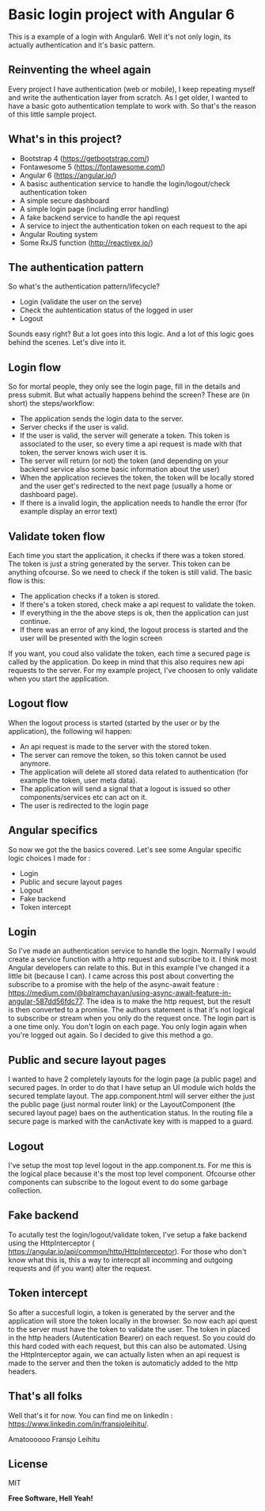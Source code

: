 # Basic login project with Angular 6
This is a example of a login with Angular6. Well it's not only login, its actually authentication and it's basic pattern.

## Reinventing the wheel again
Every project I have authentication (web or mobile), I keep repeating myself and write the authentication layer from scratch. As I get older, I wanted to have a basic goto authentication template to work with. So that's the reason of this little sample project.

## What's in this project?
- Bootstrap 4 (https://getbootstrap.com/)
- Fontawesome 5 (https://fontawesome.com/)
- Angular 6 (https://angular.io/)
- A basisc authentication service to handle the login/logout/check authentication token
- A simple secure dashboard
- A simple login page (including error handling)
- A fake backend service to handle the api request
- A service to inject the authentication token on each request to the api
- Angular Routing system
- Some RxJS function (http://reactivex.io/) 

## The authentication pattern
So what's the authentication pattern/lifecycle?

- Login (validate the user on the serve)
- Check the auhtentication status of the logged in user
- Logout

Sounds easy right? But a lot goes into this logic. And a lot of this logic goes behind the scenes. Let's dive into it.

## Login flow
So for mortal people, they only see the login page, fill in the details and press submit. But what actually happens behind the screen? These are (in short) the steps/workflow:

- The application sends the login data to the server.
- Server checks if the user is valid.
- If the user is valid, the server will generate a token. This token is associated to the user, so every time a api request is made with that token, the server knows wich user it is.
- The server will return (or not) the token (and depending on your backend service also some basic information about the user)
- When the application recieves the token, the token will be locally stored and the user get's redirected to the next page (usually a home or dashboard page).
- If there is a invalid login, the application needs to handle the error (for example display an error text)

## Validate token flow
Each time you start the application, it checks if there was a token stored. The token is just a string generated by the server. This token can be anything ofcourse. So we need to check if the token is still valid. The basic flow is this:

- The application checks if a token is stored.
- If there's a token stored, check make a api request to validate the token.
- If everything in the the above steps is ok, then the application can just continue.
- If there was an error of any kind, the logout process is started and the user will be presented with the login screen

If you want, you coud also validate the token, each time a secured page is called by the application. Do keep in mind that this also requires new api requests to the server. For my example project, I've choosen to only validate when you start the application.

## Logout flow
When the logout process is started (started by the user or by the application), the following wil happen:

- An api request is made to the server with the stored token.
- The server can remove the token, so this token cannot be used anymore.
- The application will delete all stored data related to authentication (for example the token, user meta data).
- The application will send a signal that a logout is issued so other components/services etc can act on it.
- The user is redirected to the login page

## Angular specifics
So now we got the the basics covered. Let's see some Angular specific logic choices I made for :

- Login 
- Public and secure layout pages
- Logout
- Fake backend
- Token intercept

## Login
So I've made an authentication service to handle the login. Normally I would create a service function with a http request and subscribe to it. I think most Angular developers can relate to this. But in this example I've changed it a little bit (because I can). I came across this post about converting the subscribe to a promise with the help of the async-await feature : https://medium.com/@balramchavan/using-async-await-feature-in-angular-587dd56fdc77. The idea is to make the http request, but the result is then converted to a promise. The authors statement is that it's not logical to subscribe or stream when you only do the request once. The login part is a one time only. You don't login on each page. You only login again when you're logged out again. So I decided to give this method a go.

## Public and secure layout pages
I wanted to have 2 completely layouts for the login page (a public page) and secured pages. In order to do that I have setup an UI module wich holds the secured template layout. The app.component.html will server either the just the public page (just normal router link) or the LayoutComponent (the secured layout page) baes on the authentication status. In the routing file a secure page is marked with the canActivate key with is mapped to a guard.

## Logout
I've setup the most top level logout in the app.component.ts. For me this is the logical place because it's the most top level component. Ofcourse other components can subscribe to the logout event to do some garbage collection.

## Fake backend
To acutally test the login/logout/validate token, I've setup a fake backend using the HttpInterceptor ( https://angular.io/api/common/http/HttpInterceptor). For those who don't know what this is, this a way to interecpt all incomming and outgoing requests and (if you want) alter the request. 

## Token intercept
So after a succesfull login, a token is generated by the server and the application will store the token locally in the browser. So now each api quest to the server must have the token to validate the user. The token in placed in the http headers (Autentication Bearer) on each request. So you could do this hard coded with each request, but this can also be automated. Using the HttpInterceptor again, we can actually listen when an api request is made to the server and then the token is automaticly added to the http headers.

## That's all folks
Well that's it for now. You can find me on linkedIn : https://www.linkedin.com/in/fransjoleihitu/.

Amatoooooo
Fransjo Leihitu


License
----

MIT


**Free Software, Hell Yeah!**